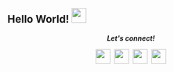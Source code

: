 ## Hello World! <img src="https://github.com/masokky/masokky/blob/master/assets/Hi.gif" width="30px"></h2>

<p align="center">
  <i><b>Let's connect!</b></i>

  <p align="center">
    <a href="https://www.linkedin.com/in/okky-alvianto-7a790b151/" target="_blank" alt="Linkedin"><img src="https://github.com/masokky/masokky/blob/master/assets/linkedin.png" height="30" width="30"></a>&nbsp;
    <a href="https://www.instagram.com/masokky_" target="_blank" alt="Instagram"><img src="https://github.com/masokky/masokky/blob/master/assets/instagram.png" height="30" width="30"></a>&nbsp;
     <a href="https://t.me/at_masokky" target="_blank" alt="Telegram"><img src="https://github.com/masokky/masokky/blob/master/assets/telegram.png" height="30" width="30"></a>&nbsp;
     <a href="https://masokky.com/" target="_blank" alt="Mas Okky"><img src="https://github.com/masokky/masokky/blob/master/assets/globe.png" height="30" width="30"></a>
  </p>
    
</p>
